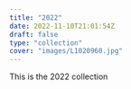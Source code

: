 ```yaml
---
title: "2022"
date: 2022-11-10T21:01:54Z
draft: false
type: "collection"
cover: "images/L1020960.jpg"
---
```


This is the 2022 collection